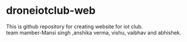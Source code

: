 # droneiotclub-web
This is github repository for creating website for iot club.
<br>
team mamber-Mansi singh ,anshika verma, vishu, vaibhav and abhishek.
